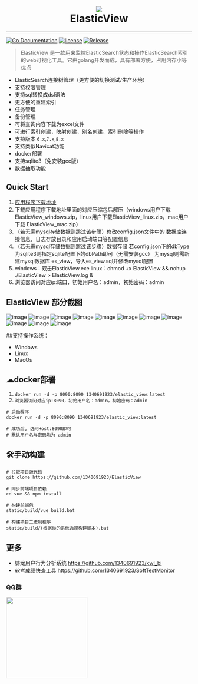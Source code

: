 ﻿<h1 align="center">
   <br>
   <img src="https://gitee.com/cynthia520/elastic-view/raw/main/static/show_img/2.png"/>
   <br>
   ElasticView
   <br>
</h1>

-----------
[![Go Documentation](http://img.shields.io/badge/go-documentation-blue.svg?style=flat-square)](https://godoc.org/github.com/1340691923/ElasticView)
[![license](https://img.shields.io/github/license/mashape/apistatus.svg?maxAge=2592000)](https://github.com/1340691923/ElasticView/blob/main/LICENSE)
[![Release](https://img.shields.io/github/release/1340691923/ElasticView.svg?label=Release)](https://gitee.com/cynthia520/elastic-view/releases)

> ElasticView 是一款用来监控ElasticSearch状态和操作ElasticSearch索引的web可视化工具。它由golang开发而成，具有部署方便，占用内存小等优点
* ElasticSearch连接树管理（更方便的切换测试/生产环境）
* 支持权限管理
* 支持sql转换成dsl语法
* 更方便的重建索引
* 任务管理
* 备份管理
* 可将查询内容下载为excel文件
* 可进行索引创建，映射创建，别名创建，索引删除等操作
* 支持版本 `6.x`,`7.x`,`8.x`
* 支持类似Navicat功能
* docker部署
* 支持sqlite3（免安装gcc版）
* 数据抽取功能

## Quick Start
1. [应用程序下载地址]( https://gitee.com/cynthia520/elastic-view/releases/)
2. 下载应用程序下载地址里面的对应压缩包后解压（windows用户下载ElasticView_windows.zip，linux用户下载ElasticView_linux.zip，mac用户下载 ElasticView_mac.zip）
3. （若无需mysql存储数据则跳过该步骤）修改config.json文件中的 数据库连接信息，日志存放目录和应用启动端口等配置信息
4. （若无需mysql存储数据则跳过该步骤）数据存储 若config.json下的dbType为sqlite3则指定sqlite配置下的dbPath即可（无需安装gcc）
   为mysql则需新建mysql数据库 es_view，导入es_view.sql并修改mysql配置
5. windows：双击ElasticView.exe  linux：chmod +x ElasticView && nohup ./ElasticView > ElasticView.log &
6. 浏览器访问对应ip:端口，初始用户名：admin，初始密码：admin

## ElasticView 部分截图

![image](https://gitee.com/cynthia520/elastic-view/raw/main/static/show_img/1.png)
![image](https://gitee.com/cynthia520/elastic-view/raw/main/static/show_img/3.png)
![image](https://gitee.com/cynthia520/elastic-view/raw/main/static/show_img/4.png)
![image](https://gitee.com/cynthia520/elastic-view/raw/main/static/show_img/5.png)
![image](https://gitee.com/cynthia520/elastic-view/raw/main/static/show_img/6.png)
![image](https://gitee.com/cynthia520/elastic-view/raw/main/static/show_img/7.png)
![image](https://gitee.com/cynthia520/elastic-view/raw/main/static/show_img/8.png)
![image](https://gitee.com/cynthia520/elastic-view/raw/main/static/show_img/9.png)
![image](https://gitee.com/cynthia520/elastic-view/raw/main/static/show_img/10.png)
![image](https://gitee.com/cynthia520/elastic-view/raw/main/static/show_img/11.png)
![image](https://gitee.com/cynthia520/elastic-view/raw/main/static/show_img/12.png)


##支持操作系统：
 -  Windows
 -  Linux
 -  MacOs

<!-- ## 手动编译
 1. `git clone git@github.com:1340691923/ElasticView.git`
 2. `cd vue && cnpm install (安装前端依赖)`
 3. `执行static/build 下的vue_build.bat （打前端正式包）`
 4. `执行static/build 下的win_build.bat(linux则为linux_build.bat)  (编译二进制可执行程序)`
  -->

## ☁docker部署
1. `docker run -d -p 8090:8090 1340691923/elastic_view:latest`
2. `浏览器访问对应ip:8090，初始用户名：admin，初始密码：admin`
   
```shell
# 启动程序
docker run -d -p 8090:8090 1340691923/elastic_view:latest

# 成功后, 访问Host:8090即可
# 默认用户名与密码均为 admin
```
## 🛠️手动构建
```shell
# 拉取项目源代码
git clone https://github.com/1340691923/ElasticView

# 同步前端项目依赖
cd vue && npm install

# 构建前端包
static/build/vue_build.bat

# 构建项目二进制程序
static/build/(根据你的系统选择构建脚本).bat
```

## 更多
 * 铸龙用户行为分析系统     https://github.com/1340691923/xwl_bi
 * 软考成绩快查工具        https://github.com/1340691923/SoftTestMonitor

<!--### 求职中，个人微信二维码-->

<!-- ![image](https://gitee.com/cynthia520/elastic-view/raw/main/static/show_img/weixin.jpg)   -->
<!--<img src="https://gitee.com/cynthia520/elastic-view/raw/main/static/show_img/weixin.jpg" style="width: 220px"> -->


### QQ群

<img src="https://gitee.com/cynthia520/elastic-view/raw/main/static/show_img/qq_group.jpg" style="width: 220px">
